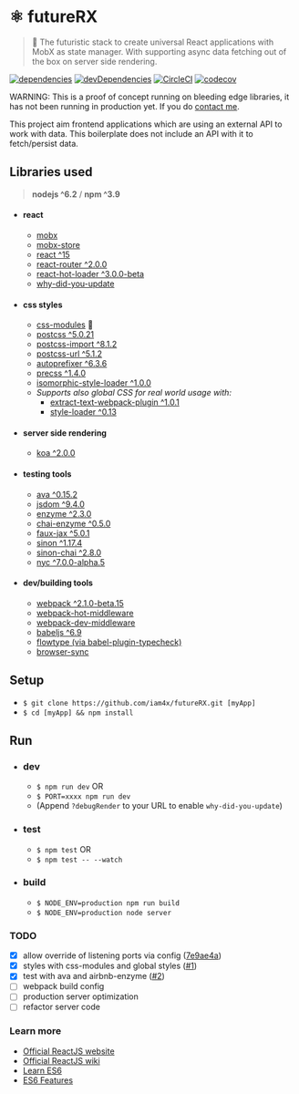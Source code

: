 # ⚛ futureRX

> 🚀 The futuristic stack to create universal React applications with MobX as state manager. With supporting async data fetching out of the box on server side rendering.

[![dependencies](https://david-dm.org/iam4x/futureRX.svg)](https://david-dm.org/iam4x/futureRX#info=dependencies&view=table)
[![devDependencies](https://david-dm.org/iam4x/futureRX/dev-status.svg)](https://david-dm.org/iam4x/futureRX#info=devDependencies&view=table)
[![CircleCI](https://img.shields.io/circleci/project/iam4x/futureRX.svg)](https://circleci.com/gh/iam4x/futureRX)
[![codecov](https://img.shields.io/codecov/c/github/iam4x/futureRX.svg)](https://codecov.io/gh/iam4x/futureRX)


WARNING: This is a proof of concept running on bleeding edge libraries, it has not been running in production yet. If you do [contact me](http://twitter.com/iam4x).

This project aim frontend applications which are using an external API to work with data. This boilerplate does not include an API with it to fetch/persist data.

## Libraries used

> **nodejs ^6.2** / **npm ^3.9**

  * #### react
    * [mobx](https://github.com/mobxjs/mobx)
    * [mobx-store](https://github.com/AriaFallah/mobx-store)
    * [react ^15](https://facebook.github.io/react/)
    * [react-router ^2.0.0](https://github.com/rackt/react-router)
    * [react-hot-loader ^3.0.0-beta](https://github.com/gaearon/react-hot-loader)
    * [why-did-you-update](https://github.com/garbles/why-did-you-update)

  * #### css styles
    * [css-modules](https://github.com/css-modules/css-modules) 🌟
    * [postcss ^5.0.21](https://github.com/postcss/postcss)
    * [postcss-import ^8.1.2](https://github.com/postcss/postcss-import)
    * [postcss-url ^5.1.2](https://github.com/postcss/postcss-url)
    * [autoprefixer ^6.3.6](https://github.com/postcss/autoprefixer)
    * [precss ^1.4.0](https://github.com/jonathantneal/precss)
    * [isomorphic-style-loader ^1.0.0](https://github.com/kriasoft/isomorphic-style-loader)
    * _Supports also global CSS for real world usage with:_
        * [extract-text-webpack-plugin ^1.0.1](https://github.com/webpack/extract-text-webpack-plugin)
        * [style-loader ^0.13](https://github.com/webpack/style-loader)

  * #### server side rendering
    * [koa ^2.0.0](http://koajs.com/)

  * #### testing tools
    * [ava ^0.15.2](https://github.com/sindresorhus/ava)
    * [jsdom ^9.4.0](https://github.com/tmpvar/jsdom)
    * [enzyme ^2.3.0](https://github.com/airbnb/enzyme)
    * [chai-enzyme ^0.5.0](https://github.com/producthunt/chai-enzyme)
    * [faux-jax ^5.0.1](https://github.com/algolia/faux-jax)
    * [sinon ^1.17.4](https://github.com/sinonjs/sinon)
    * [sinon-chai ^2.8.0](https://github.com/domenic/sinon-chai)
    * [nyc ^7.0.0-alpha.5](https://github.com/bcoe/nyc)

  * #### dev/building tools
    * [webpack ^2.1.0-beta.15](http://webpack.github.io/)
    * [webpack-hot-middleware](https://github.com/glenjamin/webpack-hot-middleware)
    * [webpack-dev-middleware](https://github.com/webpack/webpack-dev-middleware)
    * [babeljs ^6.9](https://babeljs.io/)
    * [flowtype (via babel-plugin-typecheck)](https://github.com/codemix/babel-plugin-typecheck)
    * [browser-sync](https://www.browsersync.io)

## Setup

* `$ git clone https://github.com/iam4x/futureRX.git [myApp]`
* `$ cd [myApp] && npm install`

## Run

  * ### dev
    * `$ npm run dev` OR
    * `$ PORT=xxxx npm run dev`
    * (Append `?debugRender` to your URL to enable `why-did-you-update`)

  * ### test
    * `$ npm test` OR
    * `$ npm test -- --watch`

  * ### build
    * `$ NODE_ENV=production npm run build`
    * `$ NODE_ENV=production node server`

### TODO

* [x] allow override of listening ports via config ([7e9ae4a](https://github.com/iam4x/futureRX/commit/7e9ae4ac73fdd562fed5d39dda9325b4541217af))
* [x] styles with css-modules and global styles ([#1](https://github.com/iam4x/futureRX/pull/1))
* [x] test with ava and airbnb-enzyme ([#2](https://github.com/iam4x/futureRX/pull/2))
* [ ] webpack build config
* [ ] production server optimization
* [ ] refactor server code

### Learn more

* [Official ReactJS website](http://facebook.github.io/react/)
* [Official ReactJS wiki](https://github.com/facebook/react/wiki)
* [Learn ES6](https://babeljs.io/docs/learn-es6/)
* [ES6 Features](https://github.com/lukehoban/es6features#readme)

